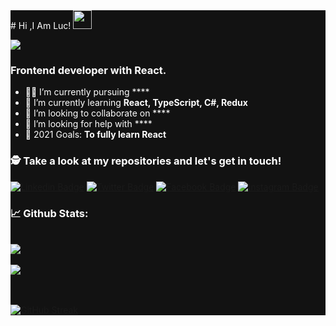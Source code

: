 

<div style="background-color:#121212">
<div style="color:#fff">
# Hi ,I Am Luc! <img src="https://raw.githubusercontent.com/debdutgoswami/debdutgoswami/master/assets/gifs/Hi.gif" width="30px">
<br>

![](https://komarev.com/ghpvc/?username=Luc069&color=blue)<br>

### Frontend developer with React.<br>

- 👨‍🏭 I’m currently pursuing **** <br>
- 🏫 I’m currently learning **React, TypeScript, C#, Redux** <br>
- 🙌 I’m looking to collaborate on **** <br>
- 🤔 I’m looking for help with ****<br>
- 🥅 2021 Goals: **To fully learn React** <br>


### 🕵 Take a look at my repositories and let's get in touch!<br>


[![Linkedin Badge](https://img.shields.io/badge/--blue?style=flat-square&logo=Linkedin&logoColor=white&link=https://www.linkedin.com/in//)](https://www.linkedin.com/in//) 
[![Twitter Badge](https://img.shields.io/badge/-@-1ca0f1?style=flat-square&labelColor=1ca0f1&logo=twitter&logoColor=white&link=https://twitter.com/)](https://twitter.com/) 
[![Facebook Badge](https://img.shields.io/badge/--3b5998?style=flat-square&labelColor=3b5998&logo=facebook&logoColor=white&link=https://www.facebook.com/)](https://www.facebook.com/) 
[![Instagram Badge](https://img.shields.io/badge/-@luc.069-E4405F?style=flat-square&logo=instagram&logoColor=white&link=https://www.instagram.com/luc.069)](https://www.instagram.com/luc.069) 


### 📈 Github Stats:


<br>
<a href="https://github.com/Luc069">
<img align="center" src="https://github-readme-stats.vercel.app/api?username=Luc069&show_icons=true&include_all_commits=true&theme=vision-friendly-dark&count_private=true">
</a>
<br><br>
<a href="https://github.com/remcohalman/github-readme-stats">
<img align="center" src="https://github-readme-stats.anuraghazra1.vercel.app/api/top-langs/?username=Luc069&layout=compact&theme=vision-friendly-dark" />
</a>
<br>
<br><br>

[![GitHub Streak](https://github-readme-streak-stats.herokuapp.com/?user=Luc069&theme=dark)](https://git.io/streak-stats)

</div>
</div>

